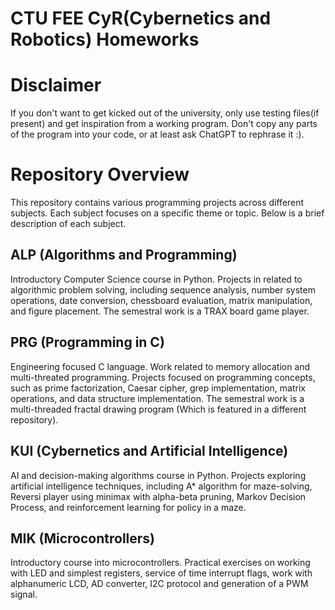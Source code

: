 # CTU FEE CyR(Cybernetics and Robotics) Homeworks

# Disclaimer 
If you don't want to get kicked out of the university, only use testing files(if present) and get inspiration from a working program. Don't copy any parts of the program into your code, or at least ask ChatGPT to rephrase it :).


# Repository Overview

This repository contains various programming projects across different subjects. Each subject focuses on a specific theme or topic. Below is a brief description of each subject.

## ALP (Algorithms and Programming)

Introductory Computer Science course in Python. Projects in related to algorithmic problem solving, including sequence analysis, number system operations, date conversion, chessboard evaluation, matrix manipulation, and figure placement. The semestral work is a TRAX board game player.

## PRG (Programming in C)

Engineering focused C language. Work related to memory allocation and multi-threated programming. Projects focused on programming concepts, such as prime factorization, Caesar cipher, grep implementation, matrix operations, and data structure implementation. The semestral work is a multi-threaded fractal drawing program (Which is featured in a different repository).

## KUI (Cybernetics and Artificial Intelligence)

AI and decision-making algorithms course in Python. Projects exploring artificial intelligence techniques, including A* algorithm for maze-solving, Reversi player using minimax with alpha-beta pruning, Markov Decision Process, and reinforcement learning for policy in a maze.

## MIK (Microcontrollers)

Introductory course into microcontrollers. Practical exercises on working with LED and simplest registers, service of time interrupt flags, work with alphanumeric LCD, AD converter, I2C protocol and generation of a PWM signal.
